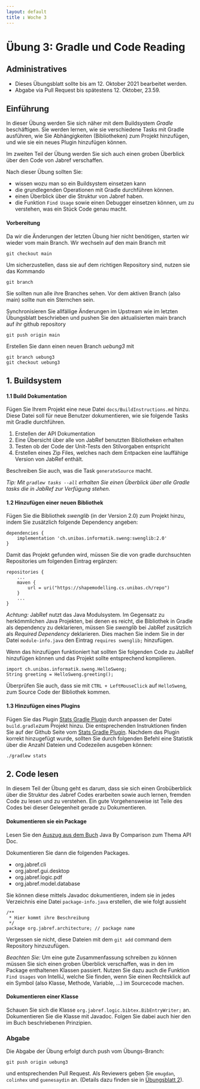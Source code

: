 ```yaml
---
layout: default
title : Woche 3
---
```

# Übung 3: Gradle und Code Reading

## Administratives

* Dieses Übungsblatt sollte bis am 12. Oktober 2021 bearbeitet werden.
* Abgabe via Pull Request bis spätestens 12. Oktober, 23.59.


## Einführung

In dieser Übung werden Sie sich näher mit dem Buildsystem *Gradle* beschäftigen. Sie werden lernen, wie sie verschiedene Tasks mit Gradle ausführen, wie Sie Abhängigkeiten (Bibliotheken) zum Projekt hinzufügen, und wie sie ein neues Plugin hinzufügen können.

Im zweiten Teil der Übung werden Sie sich auch einen groben Überblick über den Code von Jabref verschaffen.

Nach dieser Übung sollten Sie:
* wissen wozu man so ein Buildsystem einsetzen kann
* die grundlegenden Operationen mit Gradle durchführen können.
* einen Überblick über die Struktur von Jabref haben.
* die Funktion ```Find Usage``` sowie einen Debugger einsetzen können, um zu verstehen, was ein Stück Code genau macht.


#### Vorbereitung

Da wir die Änderungen der letzten Übung hier nicht benötigen, starten wir wieder vom main Branch. Wir wechseln auf den main Branch mit
```
git checkout main
```

Um sicherzustellen, dass sie auf dem richtigen Repository sind, nutzen sie das Kommando
```
git branch
```
Sie sollten nun alle ihre Branches sehen. Vor dem aktiven Branch (also main) sollte nun ein Sternchen sein.

Synchronisieren Sie allfällige Änderungen im Upstream wie im letzten Übungsblatt beschrieben und pushen Sie den aktualisierten main branch auf ihr github repository
```
git push origin main
```

Erstellen Sie dann einen neuen Branch *uebung3* mit
```
git branch uebung3
git checkout uebung3
```

## 1. Buildsystem

#### 1.1 Build Dokumentation

Fügen Sie Ihrem Projekt eine neue Datei ```docs/BuildInstructions.md``` hinzu. Diese Datei soll für neue Benutzer dokumentieren, wie sie folgende Tasks mit Gradle durchführen.
1. Erstellen der API Dokumentation
2. Eine Übersicht über alle von JabRef benutzten Bibliotheken erhalten
3. Testen ob der Code der Unit-Tests den Stilvorgaben entspricht
4. Erstellen eines Zip Files, welches nach dem Entpacken eine lauffähige Version von JabRef enthält.

Beschreiben Sie auch, was die Task ```generateSource``` macht.


*Tip: Mit ```gradlew tasks --all``` erhalten Sie einen Überblick über alle Gradle tasks die in JabRef zur Verfügung stehen.*



#### 1.2 Hinzufügen einer neuen Bibliothek

Fügen Sie die Bibliothek *swenglib* (in der Version 2.0) zum Projekt hinzu, indem
Sie zusätzlich folgende Dependency angeben:

```
dependencies {
    implementation 'ch.unibas.informatik.sweng:swenglib:2.0'
}
```

Damit das Projekt gefunden wird, müssen Sie die von gradle durchsuchten Repositories um folgenden Eintrag ergänzen:
```
repositories {
    ...
    maven {
        url = uri("https://shapemodelling.cs.unibas.ch/repo")
    }
    ...
}
```
*Achtung:* JabRef nutzt das Java Modulsystem. Im Gegensatz zu herkömmlichen Java Projekten, bei denen es reicht, die Bibliothek in Gradle als dependency zu deklarieren, müssen Sie *swenglib* bei JabRef
zusätzlich als *Required Dependency* deklarieren. Dies machen Sie indem Sie in der Datei ```module-info.java``` den Eintrag ```requires swenglib;``` hinzufügen.

Wenn das hinzufügen funktioniert hat sollten Sie folgenden Code zu JabRef hinzufügen können und das Projekt sollte entsprechend kompilieren.
```
import ch.unibas.informatik.sweng.HelloSweng;
String greeting = HelloSweng.greeting();
```

Überprüfen Sie auch, dass sie mit ```CTRL + LeftMouseClick``` auf ```HelloSweng```, zum
Source Code der Bibliothek kommen.


#### 1.3 Hinzufügen eines Plugins
Fügen Sie das Plugin [Stats Gradle Plugin](https://github.com/aalmiray/stats-gradle-plugin) durch anpassen der Datei ```build.gradle```zum Projekt hinzu. Die entsprechenden Instruktionen finden Sie auf
der Github Seite vom [Stats Gradle Plugin](https://github.com/aalmiray/stats-gradle-plugin).
Nachdem das Plugin korrekt hinzugefügt wurde, sollten Sie durch folgenden Befehl eine Statistik über die Anzahl Dateien und Codezeilen ausgeben können:
```
./gradlew stats
```


## 2. Code lesen

In diesem Teil der Übung geht es darum, dass sie sich einen Grobüberblick über die Struktur des Jabref Codes erarbeiten sowie auch lernen, fremden Code zu lesen und zu verstehen. Ein gute Vorgehensweise ist Teile des Codes bei dieser Gelegenheit gerade zu
Dokumentieren.

#### Dokumentieren sie ein Package

Lesen Sie den [Auszug aus dem Buch](https://adam.unibas.ch/goto_adam_file_1253996_download.html) Java By Comparison zum Thema API Doc.


Dokumentieren Sie dann die folgenden Packages.

* org.jabref.cli
* org.jabref.gui.desktop
* org.jabref.logic.pdf
* org.jabref.model.database

Sie k&ouml;nnen diese mittels Javadoc dokumentieren, indem sie in jedes Verzeichnis eine Datei
```package-info.java``` erstellen, die wie folgt aussieht
```
/**
 * Hier kommt ihre Beschreibung
 */
package org.jabref.architecture; // package name
```

Vergessen sie nicht, diese Dateien mit dem ```git add``` command dem Repository hinzuzufügen.

*Beachten Sie:*
Um eine gute Zusammenfassung schreiben zu können müssen Sie sich einen groben Überblick verschaffen, was in den im Package enthaltenen Klassen passiert. Nutzen Sie dazu auch die Funktion ```Find Usages``` von IntelliJ, welche
Sie finden, wenn Sie einen Rechtsklick auf ein Symbol (also Klasse, Methode, Variable, ...) im Sourcecode machen.

#### Dokumentieren einer Klasse

Schauen Sie sich die Klasse
```org.jabref.logic.bibtex.BibEntryWriter;``` an. Dokumentieren Sie die Klasse mit Javadoc. Folgen Sie dabei auch hier den im Buch beschriebenen Prinzipien.




### Abgabe
Die Abgabe der Übung erfolgt durch push vom Übungs-Branch:
```
git push origin uebung3
```
und entsprechenden Pull Request. Als Reviewers geben Sie ```emugdan```, ```colinhex``` und ```guenesaydin``` an.
(Details dazu finden sie in [&Uuml;bungsblatt 2](/../../week2/exercises/practical-exercises)).

